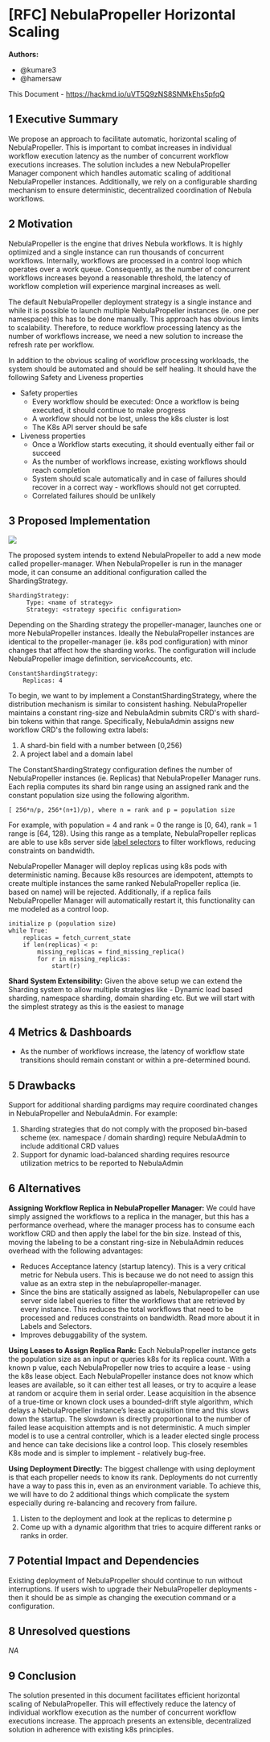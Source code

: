 # [RFC] NebulaPropeller Horizontal Scaling

**Authors:**

- @kumare3
- @hamersaw

This Document - https://hackmd.io/uVT5Q9zNS8SNMkEhs5pfqQ

## 1 Executive Summary

We propose an approach to facilitate automatic, horizontal scaling of NebulaPropeller. This is important to combat increases in individual workflow execution latency as the number of concurrent workflow executions increases. The solution includes a new NebulaPropeller Manager component which handles automatic scaling of additional NebulaPropeller instances. Additionally, we rely on a configurable sharding mechanism to ensure deterministic, decentralized coordination of Nebula workflows.

## 2 Motivation

NebulaPropeller is the engine that drives Nebula workflows. It is highly optimized and a single instance can run thousands of concurrent workflows. Internally, workflows are processed in a control loop which operates over a work queue. Consequently, as the number of concurrent workflows increases beyond a reasonable threshold, the latency of workflow completion will experience marginal increases as well.

The default NebulaPropeller deployment strategy is a single instance and while it is possible to launch multiple NebulaPropeller instances (ie. one per namespace) this has to be done manually. This approach has obvious limits to scalability. Therefore, to reduce workflow processing latency as the number of workflows increase, we need a new solution to increase the refresh rate per workflow.

In addition to the obvious scaling of workflow processing workloads, the system should be automated and should be self healing. It should have the following Safety and Liveness properties
- Safety properties
    - Every workflow should be executed: Once a workflow is being executed, it should continue to make progress
    - A workflow should not be lost, unless the k8s cluster is lost
    - The K8s API server should be safe
- Liveness properties
    - Once a Workflow starts executing, it should eventually either fail or succeed
    - As the number of workflows increase, existing workflows should reach completion
    - System should scale automatically and in case of failures should recover in a correct way - workflows should not get corrupted.
    - Correlated failures should be unlikely


## 3 Proposed Implementation

![](https://i.imgur.com/ru21IDU.png)

The proposed system intends to extend NebulaPropeller to add a new mode called propeller-manager. When NebulaPropeller is run in the manager mode, it can consume an additional configuration called the ShardingStrategy.

```yaml=
ShardingStrategy:
     Type: <name of strategy>
     Strategy: <strategy specific configuration>
```

Depending on the Sharding strategy the propeller-manager, launches one or more NebulaPropeller instances. Ideally the NebulaPropeller instances are identical to the propeller-manager (ie. k8s pod configuration) with minor changes that affect how the sharding works. The configuration will include NebulaPropeller image definition, serviceAccounts, etc.

```yaml=
ConstantShardingStrategy:
    Replicas: 4
```

To begin, we want to by implement a ConstantShardingStrategy, where the distribution mechanism is similar to consistent hashing. NebulaPropeller maintains a constant ring-size and NebulaAdmin submits CRD's with shard-bin tokens within that range. Specifically, NebulaAdmin assigns new workflow CRD's the following extra labels:

1. A shard-bin field with a number between \[0,256)
2. A project label and a domain label

The ConstantShardingStrategy configuration defines the number of NebulaPropeller instances (ie. Replicas) that NebulaPropeller Manager runs. Each replia computes its shard bin range using an assigned rank and the constant population size using the following algorithm. 

    [ 256*n/p, 256*(n+1)/p), where n = rank and p = population size

For example, with population = 4 and rank = 0 the range is \[0, 64), rank = 1 range is \[64, 128). Using this range as a template, NebulaPropeller replicas are able to use k8s server side [label selectors](https://kubernetes.io/docs/concepts/overview/working-with-objects/labels/) to filter workflows, reducing constraints on bandwidth.

NebulaPropeller Manager will deploy replicas using k8s pods with deterministic naming. Because k8s resources are idempotent, attempts to create multiple instances the same ranked NebulaPropeller replica (ie. based on name) will be rejected. Additionally, if a replica fails NebulaPropeller Manager will automatically restart it, this functionality can me modeled as a control loop.

```go=
initialize p (population size)
while True:
    replicas = fetch_current_state
    if len(replicas) < p:
        missing_replicas = find_missing_replica()
        for r in missing_replicas:
            start(r)
```

**Shard System Extensibility:** Given the above setup we can extend the Sharding system to allow multiple strategies like - Dynamic load based sharding, namespace sharding, domain sharding etc. But we will start with the simplest strategy as this is the easiest to manage


## 4 Metrics & Dashboards

- As the number of workflows increase, the latency of workflow state transitions should remain constant or within a pre-determined bound.

## 5 Drawbacks

Support for additional sharding pardigms may require coordinated changes in NebulaPropeller and NebulaAdmin. For example:
1. Sharding strategies that do not comply with the proposed bin-based scheme (ex. namespace / domain sharding) require NebulaAdmin to include additional CRD values
2. Support for dynamic load-balanced sharding requires resource utilization metrics to be reported to NebulaAdmin

## 6 Alternatives

**Assigning Workflow Replica in NebulaPropeller Manager:** We could have simply assigned the workflows to a replica in the manager, but this has a performance overhead, where the manager process has to consume each workflow CRD and then apply the label for the bin size. Instead of this, moving the labeling to be a constant ring-size in NebulaAdmin reduces overhead with the following advantages:
- Reduces Acceptance latency (startup latency). This is a very critical metric for Nebula users. This is because we do not need to assign this value as an extra step in the nebulapropeller-manager.
- Since the bins are statically assigned as labels, Nebulapropeller can use server side label queries to filter the workflows that are retrieved by every instance. This reduces the total workflows that need to be processed and reduces constraints on bandwidth. Read more about it in Labels and Selectors.
- Improves debuggability of the system.

**Using Leases to Assign Replica Rank:** Each NebulaPropeller instance gets the population size as an input or queries k8s for its replica count. With a known p value, each NebulaPropeller now tries to acquire a lease - using the k8s lease object. Each NebulaPropeller instance does not know which leases are available, so it can either test all leases, or try to acquire a lease at random or acquire them in serial order. Lease acquisition in the absence of a true-time or known clock uses a bounded-drift style algorithm, which delays a NebulaPropeller instance’s lease acquisition time and this slows down the startup. The slowdown is directly proportional to the number of failed lease acquisition attempts and is not deterministic.
A much simpler model is to use a central controller, which is a leader elected single process and hence can take decisions like a control loop. This closely resembles K8s mode and is simpler to implement - relatively bug-free.

**Using Deployment Directly:** The biggest challenge with using deployment is that each propeller needs to know its rank. Deployments do not currently have a way to pass this in, even as an environment variable. To achieve this, we will have to do 2 additional things which complicate the system especially during re-balancing and recovery from failure.
1. Listen to the deployment and look at the replicas to determine p
2. Come up with a dynamic algorithm that tries to acquire different ranks or ranks in order.


## 7 Potential Impact and Dependencies

Existing deployment of NebulaPropeller should continue to run without interruptions. If users wish to upgrade their NebulaPropeller deployments - then it should be as simple as changing the execution command or a configuration.

## 8 Unresolved questions

_NA_

## 9 Conclusion

The solution presented in this document facilitates efficient horizontal scaling of NebulaPropeller. This will effectively reduce the latency of individual workflow execution as the number of concurrent workflow executions increase. The approach presents an extensible, decentralized solution in adherence with existing k8s principles.